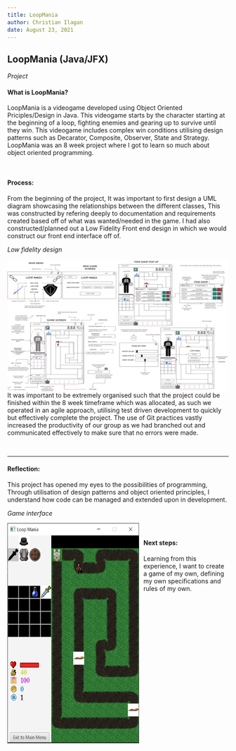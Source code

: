 ```yaml
---
title: LoopMania
author: Christian Ilagan
date: August 23, 2021
---
```


## LoopMania (Java/JFX)

*Project*


#### What is LoopMania?
LoopMania is a videogame developed using Object Oriented Priciples/Design in Java. This videogame starts by the character starting at the beginning of a loop, fighting enemies and gearing up to survive until they win. This videogame includes complex win conditions utilising design patterns such as Decarator, Composite, Observer, State and Strategy. LoopMania was an 8 week project where I got to learn so much about object oriented programming.


<br />

#### Process:
From the beginning of the project, It was important to first design a UML diagram showcasing the relationships between the different classes, This was constructed by refering deeply to documentation and requirements created based off of what was wanted/needed in the game. I had also constructed/planned out a Low Fidelity Front end design in which we would construct our front end interface off of. 
<br />



*Low fidelity design*



<img src="https://raw.githubusercontent.com/cmilagan/web/80ec2ea4bd01e4297382471a2bb18c2bcd966bbf/src/images/loopmania.PNG"
     alt=""
     width="600"
     height="300"
     style="float: left; margin-right: 10px;" />

<br />

<hr />



It was important to be extremely organised such that the project could be finished within the 8 week timeframe which was allocated, as such we operated in an agile approach, utilising test driven development to quickly but effectively complete the project. The use of Git practices vastly increased the productivity of our group as we had branched out and communicated effectively to make sure that no errors were made.



<br />

<hr />


#### Reflection:
This project has opened my eyes to the possibilities of programming, Through utilisation of design patterns and object oriented principles, I understand how code can be managed and extended upon in development.


*Game interface*


<img src="https://raw.githubusercontent.com/cmilagan/web/4320b2d94336fb36dfadc4608d82be2898d28ffd/src/images/loopmaniagame.PNG"
     alt=""
     width="300"
     height="500"
     style="float: left; margin-right: 10px;" />

<br />



#### Next steps:
Learning from this experience, I want to create a game of my own, defining my own specifications and rules of my own. 
